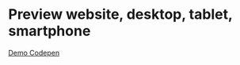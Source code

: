 # Preview website, desktop, tablet, smartphone

[Demo Codepen](https://codepen.io/rhcarlosweb/pen/vMzbeV)

